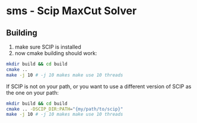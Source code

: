 # sms - Scip MaxCut Solver

## Building

1) make sure SCIP is installed
2) now cmake building should work:

```bash
mkdir build && cd build
cmake ..
make -j 10 # -j 10 makes make use 10 threads
```

If SCIP is not on your path, or you want to use a different version of SCIP as the one on your path:

```bash
mkdir build && cd build
cmake .. -DSCIP_DIR:PATH="{my/path/to/scip}"
make -j 10 # -j 10 makes make use 10 threads
```
